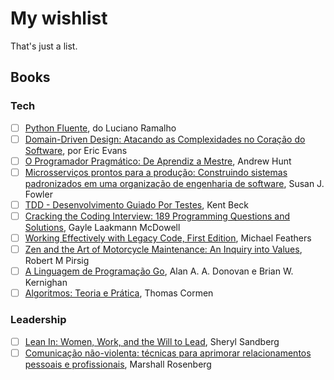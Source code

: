 # My wishlist

That's just a list.

## Books

### Tech
- [ ] [Python Fluente](https://www.amazon.com.br/Python-Fluente-Programação-Concisa-Eficaz/dp/857522462X/ref=sr_1_2?__mk_pt_BR=ÅMÅŽÕÑ&keywords=python&qid=1583412102&s=books&sr=1-2), do Luciano Ramalho
- [ ] [Domain-Driven Design: Atacando as Complexidades no Coração do Software](https://www.amazon.com.br/Domain-Driven-Design-Eric-Evans/dp/8550800651/ref=sr_1_1?__mk_pt_BR=%C3%85M%C3%85%C5%BD%C3%95%C3%91&keywords=ddd&qid=1583413049&s=books&sr=1-1), por Eric Evans
- [ ] [O Programador Pragmático: De Aprendiz a Mestre](https://www.amazon.com.br/Programador-Pragm%C3%A1tico-Aprendiz-Mestre-ebook/dp/B019HM0H90/ref=sr_1_1?__mk_pt_BR=%C3%85M%C3%85%C5%BD%C3%95%C3%91&keywords=o+programador+pragm%C3%A1tico&qid=1583413305&s=books&sr=1-1), Andrew Hunt
- [ ] [Microsserviços prontos para a produção: Construindo sistemas padronizados em uma organização de engenharia de software](https://www.amazon.com.br/Microsservi%C3%A7os-prontos-para-produ%C3%A7%C3%A3o-padronizados-ebook/dp/B07QMWDMC2/ref=pd_sim_351_1/138-6358106-6689608?_encoding=UTF8&pd_rd_i=B07QMWDMC2&pd_rd_r=5592e212-2169-4e1d-8e14-36e051971b2b&pd_rd_w=AzluD&pd_rd_wg=VJMCY&pf_rd_p=bff74a53-94d0-4a1f-83b7-878fbc1d98e3&pf_rd_r=3647MQ8VAXYABJ2QNG04&psc=1&refRID=3647MQ8VAXYABJ2QNG04), Susan J. Fowler
- [ ] [TDD - Desenvolvimento Guiado Por Testes](https://www.amazon.com.br/TDD-Desenvolvimento-Guiado-por-Testes/dp/857780724X/ref=sr_1_6?qid=1583415166&refinements=p_27%3AKent+Beck&s=books&sr=1-6),  Kent Beck
- [ ] [Cracking the Coding Interview: 189 Programming Questions and Solutions](https://www.amazon.com.br/Cracking-Coding-Interview-Programming-Questions/dp/0984782850), Gayle Laakmann McDowell
- [ ] [Working Effectively with Legacy Code, First Edition](https://www.oreilly.com/library/view/working-effectively-with/0131177052/), Michael Feathers
- [ ] [Zen and the Art of Motorcycle Maintenance: An Inquiry into Values](https://www.amazon.com/dp/0061673730/), Robert M Pirsig
- [ ] [A Linguagem de Programação Go](https://novatec.com.br/livros/linguagem-de-programacao-go/), Alan A. A. Donovan e Brian W. Kernighan
- [ ] [Algoritmos: Teoria e Prática](https://www.amazon.com.br/Algoritmos-Teoria-Pr%C3%A1tica-Thomas-Cormen/dp/8535236996/ref=sr_1_2?__mk_pt_BR=%C3%85M%C3%85%C5%BD%C3%95%C3%91&keywords=algoritmos&qid=1583415698&s=books&sr=1-2), Thomas Cormen

### Leadership
- [ ] [Lean In: Women, Work, and the Will to Lead](https://www.amazon.com.br/Lean-Women-Work-Will-English-ebook/dp/B009LMTDL0/ref=asc_df_B009LMTDL0/?tag=googleshopp00-20&linkCode=df0&hvadid=379708092693&hvpos=&hvnetw=g&hvrand=466245919708040102&hvpone=&hvptwo=&hvqmt=&hvdev=c&hvdvcmdl=&hvlocint=&hvlocphy=1001655&hvtargid=pla-811686956319&psc=1), Sheryl Sandberg
- [ ] [Comunicação não-violenta: técnicas para aprimorar relacionamentos pessoais e profissionais](https://www.amazon.com.br/Comunica%C3%A7%C3%A3o-N%C3%A3o-Violenta-Marshall-B-Rosenberg/dp/8571838267), Marshall Rosenberg 
